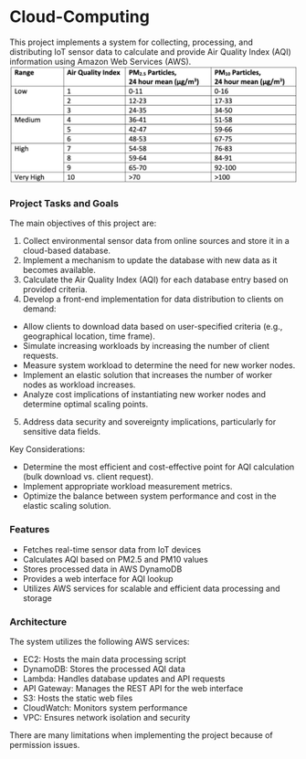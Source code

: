 # Cloud-Computing

This project implements a system for collecting, processing, and distributing IoT sensor data to calculate and provide Air Quality Index (AQI) information using Amazon Web Services (AWS).
![GitHub](Images/AQI_Table.png)

### Project Tasks and Goals
The main objectives of this project are:

1. Collect environmental sensor data from online sources and store it in a cloud-based database.
2. Implement a mechanism to update the database with new data as it becomes available.
3. Calculate the Air Quality Index (AQI) for each database entry based on provided criteria.
4. Develop a front-end implementation for data distribution to clients on demand:

- Allow clients to download data based on user-specified criteria (e.g., geographical location, time frame).
- Simulate increasing workloads by increasing the number of client requests.
- Measure system workload to determine the need for new worker nodes.
- Implement an elastic solution that increases the number of worker nodes as workload increases.
- Analyze cost implications of instantiating new worker nodes and determine optimal scaling points.

5. Address data security and sovereignty implications, particularly for sensitive data fields.

Key Considerations:

- Determine the most efficient and cost-effective point for AQI calculation (bulk download vs. client request).
- Implement appropriate workload measurement metrics.
- Optimize the balance between system performance and cost in the elastic scaling solution.


### Features

- Fetches real-time sensor data from IoT devices
- Calculates AQI based on PM2.5 and PM10 values
- Stores processed data in AWS DynamoDB
- Provides a web interface for AQI lookup
- Utilizes AWS services for scalable and efficient data processing and storage

### Architecture
The system utilizes the following AWS services:

- EC2: Hosts the main data processing script
- DynamoDB: Stores the processed AQI data
- Lambda: Handles database updates and API requests
- API Gateway: Manages the REST API for the web interface
- S3: Hosts the static web files
- CloudWatch: Monitors system performance
- VPC: Ensures network isolation and security

There are many limitations when implementing the project because of permission issues.
